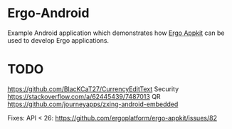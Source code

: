 # Ergo-Android

Example Android application which demonstrates how [Ergo
Appkit](https://github.com/aslesarenko/ergo-appkit) can be used to develop Ergo applications.


# TODO
https://github.com/BlacKCaT27/CurrencyEditText
Security https://stackoverflow.com/a/62445439/7487013
QR https://github.com/journeyapps/zxing-android-embedded

Fixes:
API < 26: https://github.com/ergoplatform/ergo-appkit/issues/82